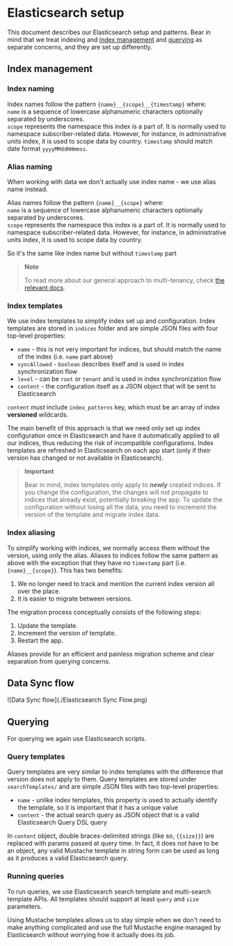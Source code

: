# Elasticsearch setup

This document describes our Elasticsearch setup and patterns. Bear in mind that
we treat indexing and [index management](#index-management) and [querying](#querying) as separate concerns,
and they are set up differently.

## Index management

### Index naming

Index names follow the pattern `{name}__{scope}__{timestamp}` where:  
`name` is a sequence of lowercase alphanumeric
characters optionally separated by underscores.  
`scope` represents the namespace this index is a part of. It is normally used to namespace subscriber-related data.
However, for instance, in administrative units index, it is used to scope data by country.
`timestamp` should match date format `yyyyMMddHHmmss`.

### Alias naming

When working with data we don't actually use index name - we use alias name instead.

Alias names follow the pattern `{name}__{scope}` where:  
`name` is a sequence of lowercase alphanumeric
characters optionally separated by underscores.  
`scope` represents the namespace this index is a part of. It is normally used to namespace subscriber-related data.
However, for instance, in administrative units index, it is used to scope data by country.

So it's the same like index name but without `timestamp` part

> **Note**
>
> To read more about our general approach to multi-tenancy, check [the relevant docs](../../docs/multi-tenancy.md).

### Index templates

We use index templates to simplify index set up and configuration. Index templates are stored in `indices` folder
and are simple JSON files with four top-level properties:

- `name` - this is not very important for indices, but should match the name of the index (i.e. `name` part above)
- `syncAllowed` - `boolean` describes itself and is used in index synchronization flow
- `level` - can be `root` or `tenant` and is used in index synchronization flow
- `content` - the configuration itself as a JSON object that will be sent to Elasticsearch

`content` _must_ include `index_patterns` key, which must be an array of index **versioned** wildcards.

The main benefit of this approach is that we need only set up index configuration once in Elasticsearch
and have it automatically applied to all our indices, thus reducing the risk of incompatible configurations.
Index templates are refreshed in Elasticsearch on each app start
(only if their version has changed or not available in Elasticsearch).

> **Important**
>
> Bear in mind, index templates only apply to _**newly**_ created indices. If you change the configuration,
> the changes will not propagate to indices that already exist, potentially breaking the app.
> To update the configuration without losing all the data, you need to increment the version of the template
> and migrate index data.

### Index aliasing

To simplify working with indices, we normally access them without the version, using only the alias.
Aliases to indices follow the same pattern as above with the exception that they have no `timestamp` part (i.e. `{name}__{scope}`).
This has two benefits:

1. We no longer need to track and mention the current index version all over the place.
2. It is easier to migrate between versions.

The migration process conceptually consists of the following steps:

1. Update the template.
2. Increment the version of template.
3. Restart the app.

Aliases provide for an efficient and painless migration scheme and clear separation from querying concerns.

## Data Sync flow

![Data Sync flow](./Elasticsearch Sync Flow.png)

## Querying

For querying we again use Elasticsearch scripts.

### Query templates

Query templates are very similar to index templates with the difference that version does not apply to them.
Query templates are stored under `searchTemplates/` and are simple JSON files with two top-level properties:

- `name` - unlike index templates, this property is used to actually identify the template, so it is important that it has a unique value
- `content` - the actual search query as JSON object that is a valid Elasticsearch Query DSL query

In `content` object, double braces-delimited strings (like so, `{{size}}`) are replaced with params passed at query time.
In fact, it does not have to be an object, any valid Mustache template in string form can be used as long as it produces a valid
Elasticsearch query.

### Running queries

To run queries, we use Elasticsearch search template and multi-search template APIs. All templates should support
at least `query` and `size` parameters.

Using Mustache templates allows us to stay simple when we don't need to make anything complicated and use the full Mustache engine
managed by Elasticsearch without worrying how it actually does its job.
